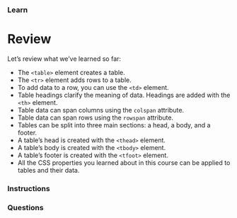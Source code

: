 ### Learn
# Review
Let’s review what we’ve learned so far:

* The `<table>` element creates a table.
* The `<tr>` element adds rows to a table.
* To add data to a row, you can use the `<td>` element.
* Table headings clarify the meaning of data. Headings are added with the `<th>` element.
* Table data can span columns using the `colspan` attribute.
* Table data can span rows using the `rowspan` attribute.
* Tables can be split into three main sections: a head, a body, and a footer.
* A table’s head is created with the `<thead>` element.
* A table’s body is created with the `<tbody>` element.
* A table’s footer is created with the `<tfoot>` element.
* All the CSS properties you learned about in this course can be applied to tables and their data.


### Instructions


### Questions